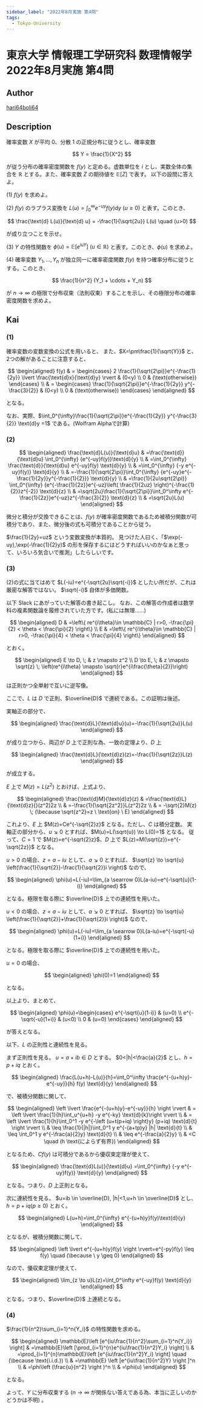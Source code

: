 ```yaml
---
sidebar_label: "2022年8月実施 第4問"
tags:
  - Tokyo-University
---
```

# 東京大学 情報理工学研究科 数理情報学 2022年8月実施 第4問

## **Author**
[hari64boli64](https://github.com/hari64boli64/GraduateSchoolEntranceExamination)

## **Description**
確率変数 $X$ が平均 $0$、分散 $1$ の正規分布に従うとし、確率変数

$$
Y = \frac{1}{X^2}
$$

が従う分布の確率密度関数を $f(y)$ と定める。虚数単位を $i$ とし、実数全体の集合を $\mathbb{R}$ とする。また、確率変数 $Z$ の期待値を $\mathbb{E}[Z]$ で表す。
以下の設問に答えよ。

(1) $f(y)$ を求めよ。

(2) $f(y)$ のラプラス変換を $L(u) = \int_0^{\infty} e^{-uy} f(y) \text{d}y \ (u \ge 0)$ と表す。このとき、

$$
\frac{\text{d} L(u)}{\text{d} u} = -\frac{1}{\sqrt{2u}} L(u) \quad (u>0)
$$

が成り立つことを示せ。

(3) $Y$ の特性関数を $\phi(u) = \mathbb{E}[e^{iuY}] \ (u \in \mathbb{R})$ と表す。このとき、$\phi(u)$ を求めよ。

(4) 確率変数 $Y_1, \ldots, Y_n$ が独立同一に確率密度関数 $f(y)$ を持つ確率分布に従うとする。このとき、

$$
\frac{1}{n^2} (Y_1 + \cdots + Y_n)
$$

が $n \to \infty$ の極限で分布収束（法則収束）することを示し、その極限分布の確率密度関数を求めよ。


## **Kai**
### (1)
確率変数の変数変換の公式を用いると、
また、$X=\pm\frac{1}{\sqrt{Y}}$ と、2つの解があることに注意すると、

$$
\begin{aligned}
  f(y) & = \begin{cases}
             2 \frac{1}{\sqrt{2\pi}}e^{-\frac{1}{2y}} \lvert \frac{\text{d}x}{\text{d}y} \rvert & (0<y)              \\
             0                                                        & (\text{otherwise})
           \end{cases} \\
       & = \begin{cases}
             \frac{1}{\sqrt{2\pi}}e^{-\frac{1}{2y}} y^{-\frac{3}{2}} & (0<y)              \\
             0                                                       & (\text{otherwise})
           \end{cases}
\end{aligned}
$$

となる。

なお、実際、$\int_0^{\infty}\frac{1}{\sqrt{2\pi}}e^{-\frac{1}{2y}} y^{-\frac{3}{2}} \text{d}y =1$ である。(Wolfram Alphaで計算)

### (2)

$$
\begin{aligned}
  \frac{\text{d}L(u)}{\text{d}u} & =\frac{\text{d}}{\text{d}u} \int_0^{\infty} {e^{-uy}f(y)}\text{d}{y}                                                                        \\
               & =\int_0^{\infty} \frac{\text{d}}{\text{d}u} e^{-uy}f(y) \text{d}{y}                                                                         \\
               & =\int_0^{\infty}  {-y e^{-uy}f(y)} \text{d}{y}                                                                          \\
               & =-\frac{1}{\sqrt{2\pi}}\int_0^{\infty}  {e^{-uy}e^{-\frac{1}{2y}}y^{-\frac{1}{2}}} \text{d}{y}                          \\
               & =\frac{1}{2u\sqrt{2\pi}} \int_0^{\infty} {e^{-\frac{1}{2z}}e^{-uz}\left( \frac{1}{2uz} \right)^{-\frac{1}{2}}z^{-2}} \text{d}{z} \\
               & =\sqrt{2u}\frac{1}{\sqrt{2\pi}}\int_0^\infty e^{-\frac{1}{2z}}e^{-uz}z^{-\frac{3}{2}} \text{d}{z}                       \\
               & =\sqrt{2u}L(u)
\end{aligned}
$$

微分と積分が交換できることは、$f(y)$ が確率密度関数であるため被積分関数が可積分であり、また、微分後の式も可積分であることから従う。

$\frac{1}{2y}=uz$ という変数変換が本質的。
見つけた人曰く、「$\exp(-uy),\exp(-\frac{1}{2}y)$ の形を保存するにはどうすればいいのかなぁと思って、いろいろ気合いで推測」したらしいです。

### (3)
(2)の式に当てはめて $L(-iu)=e^{-\sqrt{2u}\sqrt{-i}}$ としたい所だが、これは厳密な解答ではない。
$\sqrt{-i}$ 自体が多価関数。

以下 Slack にあがっていた解答の書き起こし。
なお、この解答の作成者は数学科の複素関数論を履修されていた方です。(私には無理……)

$$
\begin{aligned}
  D & =\left\{ re^{i\theta}\in \mathbb{C} | r>0, -\frac{\pi}{2} < \theta < \frac{\pi}{2} \right\} \\
  E & =\left\{ re^{i\theta}\in \mathbb{C} | r>0, -\frac{\pi}{4} < \theta < \frac{\pi}{4} \right\}
\end{aligned}
$$

とおく。

$$
\begin{aligned}
  E \to D, \; & z \mapsto z^2                                                                  \\
  D \to E, \; & z \mapsto \sqrt{z} \; \left(re^{i\theta} \mapsto \sqrt{r}e^{i\frac{\theta}{2}}\right)
\end{aligned}
$$

は正則かつ全単射で互いに逆写像。

ここで、$L$ は $D$ で正則、$\overline{D}$ で連続である。この証明は後述。

実軸正の部分で、

$$
\begin{aligned}
  \frac{\text{d}L}{\text{d}u}(u)=-\frac{1}{\sqrt{2u}}L(u)
\end{aligned}
$$

が成り立つから、両辺が $D$ 上で正則な為、一致の定理より、$D$ 上

$$
\begin{aligned}
  \frac{\text{d}L}{\text{d}z}(z)=-\frac{1}{\sqrt{2z}}L(z)
\end{aligned}
$$

が成立する。

$E$ 上で $M(z)=L(z^2)$ とおけば、上式より、

$$
\begin{aligned}
  \frac{\text{d}M}{\text{d}z}(z) & =\frac{\text{d}L}{\text{d}z}{}(z^2)2z                                          \\
               & =-\frac{1}{\sqrt{2z^2}}L(z^2)2z                              \\
               & = -\sqrt{2}M(z) \; (\because \sqrt{z^2}=z \ \text{on} \ E)
\end{aligned}
$$

これより、$E$ 上 $M(z)=Ce^{-\sqrt{2}z}$ となる。ただし、$C$ は積分定数。
実軸正の部分から、$u \searrow 0$ とすれば、$M(u)=L(\sqrt{u}) \to L(0)=1$ となる。
従って、$C=1$ で $M(z)=e^{-\sqrt{2}z}$、$D$ 上で $L(z)=M(\sqrt{z})=e^{-\sqrt{2z}}$ となる。

$u>0$ の場合、$z=a-iu$ として、$a\searrow 0$ とすれば、
$\sqrt{z} \to \sqrt{u} \left(\frac{1}{\sqrt{2}}-\frac{1}{\sqrt{2}}i \right)$ なので、

$$
\begin{aligned}
  \phi(u)=L(-iu)=\lim_{a \searrow 0}L(a-iu)=e^{-\sqrt{u}(1-i)}
\end{aligned}
$$

となる。極限を取る際に $\overline{D}$ 上での連続性を用いた。

$u<0$ の場合、$z=a-iu$ として、$a \searrow 0$ とすれば、
$\sqrt{z} \to \sqrt{u} \left(\frac{1}{\sqrt{2}}+\frac{1}{\sqrt{2}}i \right)$ なので、

$$
\begin{aligned}
  \phi(u)=L(-iu)=\lim_{a \searrow 0}L(a-iu)=e^{-\sqrt{-u}(1+i)}
\end{aligned}
$$

となる。極限を取る際に $\overline{D}$ 上での連続性を用いた。

$u=0$ の場合、

$$
\begin{aligned}
  \phi(0)=1
\end{aligned}
$$

となる。

以上より、まとめて、

$$
\begin{aligned}
  \phi(u)=\begin{cases}
    e^{-\sqrt{u}(1-i)}  & (u>0) \\
    e^{-\sqrt{-u}(1+i)} & (u<0) \\
    0                   & (u=0)
  \end{cases}
\end{aligned}
$$

が答えとなる。

以下、$L$ の正則性と連続性を見る。

まず正則性を見る。
$u=a+ib \in D$ とする。
$0<|h|<\frac{a}{2}$ とし、$h=p+iq$ とおく。

$$
\begin{aligned}
  \frac{L(u+h)-L(u)}{h}=\int_0^\infty \frac{e^{-(u+h)y}-e^{-uy}}{h} f(y) \text{d}{y}
\end{aligned}
$$

で、被積分関数に関して、

$$
\begin{aligned}
  \left \lvert \frac{e^{-(u+h)y}-e^{-uy}}{h} \right \rvert & = \left \lvert \frac{1}{h}\int_u^{u+h} -y e^{-ky} \text{d}{k}\right \rvert                  \\
                                      & = \left \lvert \frac{1}{h}\int_0^1 -y e^{-\left (u+t(p+iq) \right)y} (p+iq) \text{d}{t} \right \rvert \\
                                      & \leq \frac{1}{|h|}\int_0^1 y e^{-(a+tp)y} |h| \text{d}{t}   \\
                                      & \leq \int_0^1 y e^{-\frac{a}{2}y} \text{d}{t}                           \\
                                      & \leq e^{-\frac{a}{2}y}                                             \\
                                      & <C \quad (h \text{によらず有界})
\end{aligned}
$$

となるため、$C f(y)$ は可積分であるから優収束定理が使えて、

$$
\begin{aligned}
  \frac{\text{d}L(u)}{\text{d}u} =\int_0^{\infty}  {-y e^{-uy}f(y)} \text{d}{y}
\end{aligned}
$$

となる。つまり、$D$ 上正則となる。

次に連続性を見る。
$u=ib \in \overline{D}, |h|<1,u+h \in \overline{D}$ とし、
$h=p+iq (p \geq 0)$ とおく。

$$
\begin{aligned}
  L(u+h)=\int_0^{\infty} e^{-(u+h)y}f(y)\text{d}{y}
\end{aligned}
$$

となるが、被積分関数に関して、

$$
\begin{aligned}
  \left \lvert e^{-(u+h)y}f(y) \right \rvert=e^{-py}f(y) \leq f(y) \quad (\because \ y \geq 0)
\end{aligned}
$$

なので、優収束定理が使えて、

$$
\begin{aligned}
  \lim_{z \to u}L(z)=\int_0^\infty e^{-uy}f(y) \text{d}{y}
\end{aligned}
$$

となる。つまり、$\overline{D}$ 上連続となる。

### (4)
$\frac{1}{n^2}\sum_{i=1}^n{Y_i}$ の特性関数を求める。

$$
\begin{aligned}
  \mathbb{E}\left [e^{iu\frac{1}{n^2}\sum_{i=1}^n{Y_i}} \right] & =\mathbb{E}\left [\prod_{i=1}^{n}e^{iu\frac{1}{n^2}Y_i} \right]                             \\
                                                       & =\prod_{i=1}^{n}\mathbb{E}\left [e^{iu\frac{1}{n^2}Y_i} \right] \quad (\because \text{i.i.d.}) \\
                                                       & =\mathbb{E} \left [e^{iu\frac{1}{n^2}Y} \right ]^n                                            \\
                                                       & =\phi\left (\frac{u}{n^2} \right )^n                                                         \\
                                                       & =\phi(u)
\end{aligned}
$$

となる。

よって、$Y$ に分布収束する ($n \to \infty$ が関係ない答えである為、本当に正しいのかどうかは不明) 。

